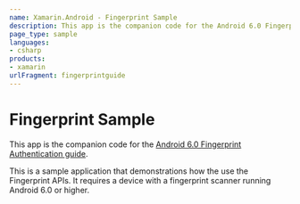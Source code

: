 ```yaml
---
name: Xamarin.Android - Fingerprint Sample
description: This app is the companion code for the Android 6.0 Fingerprint Authentication guide. This is a sample application that demonstrations how the use...
page_type: sample
languages:
- csharp
products:
- xamarin
urlFragment: fingerprintguide
---
```

# Fingerprint Sample

This app is the companion code for the [Android 6.0 Fingerprint Authentication guide](http://developer.xamarin.com/guides/android/platform_features/fingerprint-authentication).

This is a sample application that demonstrations how the use the Fingerprint APIs. It requires a device with a fingerprint scanner running Android 6.0 or higher.

